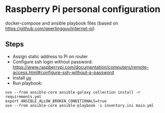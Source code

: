 # Raspberry Pi personal configuration
docker-compose and ansible playbook files (based on https://github.com/geerlingguy/internet-pi)

## Steps
- Assign static address to Pi on router
- Configure ssh login without password: https://www.raspberrypi.com/documentation/computers/remote-access.html#configure-ssh-without-a-password
- Install [uv](https://github.com/astral-sh/uv?tab=readme-ov-file#installation)
- Run playbook:
```
uvx --from ansible-core ansible-galaxy collection install -r requirements.yml
export ANSIBLE_ALLOW_BROKEN_CONDITIONALS=true
uvx --from ansible-core ansible-playbook -i inventory.ini main.yml
```
